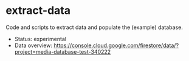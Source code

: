 # extract-data

Code and scripts to extract data and populate the (example) database.

- Status: experimental
- Data overview: https://console.cloud.google.com/firestore/data/?project=media-database-test-340222
